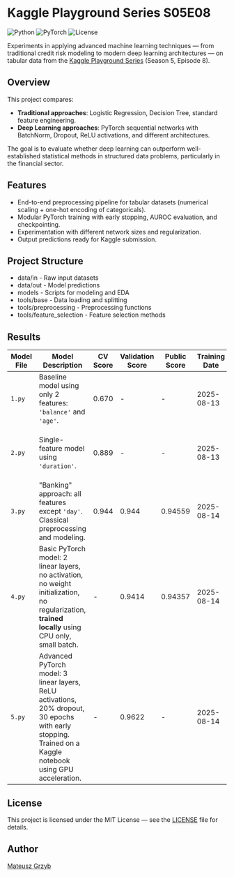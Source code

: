 # Kaggle Playground Series S05E08
![Python](https://img.shields.io/badge/Python-3.11-blue)
![PyTorch](https://img.shields.io/badge/PyTorch-2.x-red)
![License](https://img.shields.io/badge/License-MIT-green)

Experiments in applying advanced machine learning techniques — from traditional credit risk modeling to modern deep learning architectures — on tabular data from the [Kaggle Playground Series](https://www.kaggle.com/competitions/playground-series-s5e8) (Season 5, Episode 8).

## Overview
This project compares:
- **Traditional approaches**: Logistic Regression, Decision Tree, standard feature engineering.  
- **Deep Learning approaches**: PyTorch sequential networks with BatchNorm, Dropout, ReLU activations, and different architectures.

The goal is to evaluate whether deep learning can outperform well-established statistical methods in structured data problems, particularly in the financial sector.

## Features
- End-to-end preprocessing pipeline for tabular datasets (numerical scaling + one-hot encoding of categoricals).  
- Modular PyTorch training with early stopping, AUROC evaluation, and checkpointing.  
- Experimentation with different network sizes and regularization.  
- Output predictions ready for Kaggle submission.

## Project Structure
* data/in - Raw input datasets
* data/out - Model predictions
* models - Scripts for modeling and EDA
* tools/base - Data loading and splitting
* tools/preprocessing - Preprocessing functions
* tools/feature_selection - Feature selection methods

## Results
| Model File | Model Description | CV Score | Validation Score | Public Score | Training Date | Notes / Key Observations |
|------------|-----------------|---------|-----------------|--------------|---------------|-------------------------|
| `1.py`     | Baseline model using only 2 features: `'balance'` and `'age'`. | 0.670 | - | - | 2025-08-13 | Very simple baseline; serves as reference point for all other models. |
| `2.py`     | Single-feature model using `'duration'`. | 0.889 | - | - | 2025-08-13 | Demonstrates high predictive power of `'duration'` alone. |
| `3.py`     | "Banking" approach: all features except `'day'`. Classical preprocessing and modeling. | 0.944 | 0.944 | 0.94559 | 2025-08-14 | Strong classical model; consistent CV and validation performance. |
| `4.py`     | Basic PyTorch model: 2 linear layers, no activation, no weight initialization, no regularization, **trained locally** using CPU only, small batch. | - | 0.9414 | 0.94357 | 2025-08-14 | Minimal neural network; competitive despite simplicity, shows potential of DL. |
| `5.py`     | Advanced PyTorch model: 3 linear layers, ReLU activations, 20% dropout, 30 epochs with early stopping. Trained on a Kaggle notebook using GPU acceleration. | - | 0.9622 | - | 2025-08-14 | Best deep learning configuration; early stopping prevented overfitting. |


## License
This project is licensed under the MIT License — see the [LICENSE](LICENSE) file for details.

## Author
[Mateusz Grzyb](https://mateuszgrzyb.pl/o-mnie)
